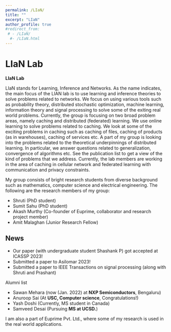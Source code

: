 ```yaml
---
permalink: /LIaN/
title: ""
excerpt: "LIaN"
author_profile: true
#redirect_from: 
 # - /LIaN/
  #- /LIaN.html
---
```

# LIaN Lab

**LIaN Lab**

LIaN stands for Learning, Inference and Networks. As the name indicates, the main focus of the LIAN lab is to use learning and inference theories to solve problems related to networks. We focus on using various tools such as probability theory, distributed stochastic optimization, machine learning, information theory and signal processing to solve some of the exiting real world problems. Currently, the group is focusing on two broad problem areas, namely caching and distributed (federated) learning. We use online learning to solve problems related to caching. We look at some of the exciting problems in caching such as caching of files, caching of products (as in warehouses), caching of services etc. A part of my group is looking into the problems related to the theoretical underpinnings of distributed learning. In particular, we answer questions related to generalization, convergence of algorithms etc. See the publication list to get a view of the kind of problems that we address. Currently, the lab members are working in the area of caching in cellular network and federated learning with communication and privacy constraints.

My group consists of bright research students from diverse background such as mathematics, computer science and electrical engineering. The following are the research members of my group:

- Shruti (PhD student)
- Sumit Sahu (PhD student)
- Akash Murthy (Co-founder of Euprime, collaborator and research project member)
- Amit Malaghan (Junior Research Fellow)

## News

- Our paper (with undergraduate student Shashank P) got accepted at ICASSP 2023!
- Submitted a paper to Asilomar 2023!
- Submitted a paper to IEEE Transactions on signal processing (along with Shruti and Prashant)




Alumni list

- Sawan Mehara (now (Jan. 2022) at **NXP Semiconductors**, Bengaluru)
- Anuroop Sai (At **USC, Computer science**, Congratulations!)
- Yash Doshi (Currently, MS student in Canada)
- Samveed Desai (Pursuing **MS at UCSD.**)



I am also a part of Euprime Pvt. Ltd., where some of my research is used in the real world applications.
